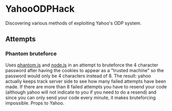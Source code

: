 # YahooODPHack
Discovering various methods of exploiting Yahoo's ODP system.

## Attempts

### Phantom bruteforce
Uses [phantom.js](http://phantomjs.org/) and [node.js](https://nodejs.org/) in an attempt to bruteforce the 4 character password after having the cookies to appear as a "trusted machine" so the password would only be 4 characters instead of 8.  The result: yahoo actually keeps track server side to see how many failed attempts have been made.  If there are more than 8 failed attempts you have to resend your code (although yahoo will not indicate to you if you need to do a resend) and since you can only send your code every minute, it makes bruteforcing impossible.  Props to Yahoo.
